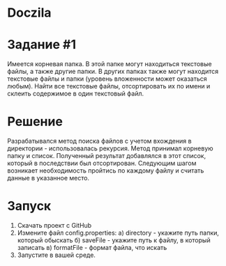 # Doczila

# Задание #1

Имеется корневая папка. В этой папке могут находиться текстовые файлы, а также другие папки. В других папках также могут находится текстовые файлы и папки (уровень вложенности может оказаться любым). Найти все текстовые файлы, отсортировать их по имени и склеить содержимое в один текстовый файл.

# Решение

Разрабатывался метод поиска файлов с учетом вхождения в директории - использовалась рекурсия. Метод принимал корневую папку и список. Полученный результат добавлялся в этот список, который в последствии был отсортирован. Следующим шагом возникает необходимость пройтись по каждому файлу и считать данные в указанное место.

# Запуск

1. Скачать проект с GitHub
2. Измените файл config.properties:
                                  a) directory - укажите путь папки, который обыскать
                                  б) saveFile - укажите путь к файлу, в который записать
                                  в) formatFile - формат файла, что искать
3. Запустите в вашей среде. 

